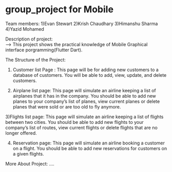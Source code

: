 # group_project for Mobile

Team members:
1)Evan Stewart
2)Krish Chaudhary
3)Himanshu Sharma
4)Yazid Mohamed

Description of project: 
<br>
--> This project shows the practical knowledge of Mobile Graphical interface porgramming(Flutter Dart). 

The Structure of the Project:
1) Customer list Page : This page will be for adding new customers to a database of customers. You will be able to add, view, update, and delete customers.

2) Airplane list page: This page will simulate an airline keeping a list of airplanes that it has in the company. You should be able to add new planes to your 
company’s list of planes, view current planes or delete planes that were sold or are too old to fly anymore.

3)Flights list page: This page will simulate an airline keeping a list of flights between two cities. You should be able to add new flights to your company’s 
list of routes, view current flights or delete flights that are no longer offered.

4) Reservation page: This page will simulate an airline booking a customer on a flight. You should be able to add new reservations for customers on a given 
flights.

More About Project: 
....
